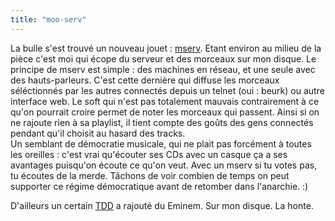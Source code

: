 ```yaml
---
title: "moo-serv"
---
```


La bulle s'est trouvé un nouveau jouet : [mserv](http://www.mserv.org). Etant
environ au milieu de la pièce c'est moi qui écope du serveur et des morceaux
sur mon disque. Le principe de mserv est simple : des machines en réseau, et
une seule avec des hauts-parleurs. C'est cette dernière qui diffuse les
morceaux séléctionnés par les autres connectés depuis un telnet (oui : beurk)
ou autre interface web. Le soft qui n'est pas totalement mauvais contrairement
à ce qu'on pourrait croire permet de noter les morceaux qui passent. Ainsi si
on ne rajoute rien à sa playlist, il tient compte des goûts des gens connectés
pendant qu'il choisit au hasard des tracks.  
Un semblant de démocratie musicale, qui ne plait pas forcément à toutes les
oreilles : c'est vrai qu'écouter ses CDs avec un casque ça a ses avantages
puisqu'on écoute ce qu'on veut. Avec un mserv si tu votes pas, tu écoutes de
la merde. Tâchons de voir combien de temps on peut supporter ce régime
démocratique avant de retomber dans l'anarchie. :)

D'ailleurs un certain [TDD](http://www.tddsworld.com/blogs/eapc/) a rajouté du
Eminem. Sur mon disque. La honte.


